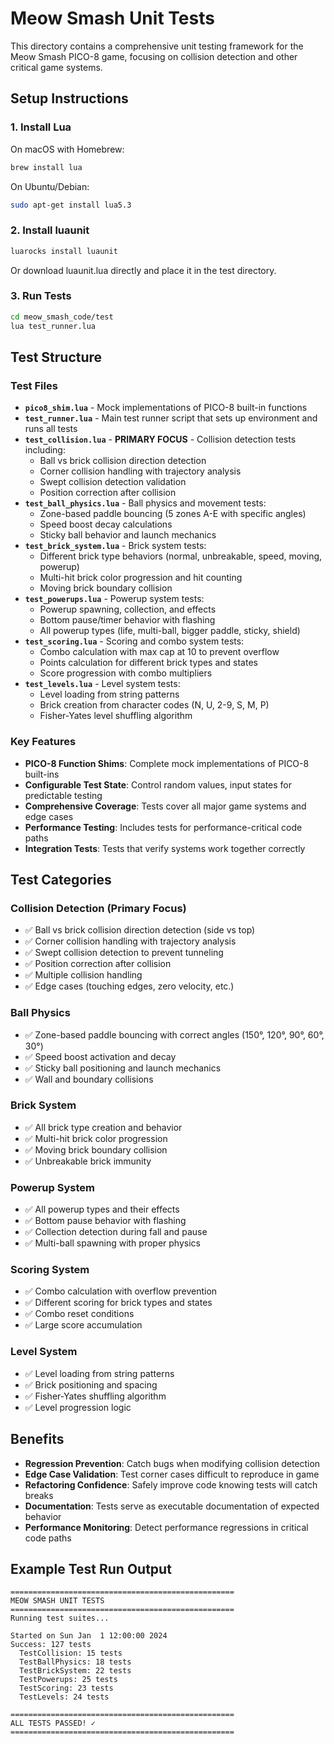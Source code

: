 # Meow Smash Unit Tests

This directory contains a comprehensive unit testing framework for the Meow Smash PICO-8 game, focusing on collision detection and other critical game systems.

## Setup Instructions

### 1. Install Lua
On macOS with Homebrew:
```bash
brew install lua
```

On Ubuntu/Debian:
```bash
sudo apt-get install lua5.3
```

### 2. Install luaunit
```bash
luarocks install luaunit
```

Or download luaunit.lua directly and place it in the test directory.

### 3. Run Tests
```bash
cd meow_smash_code/test
lua test_runner.lua
```

## Test Structure

### Test Files

- **`pico8_shim.lua`** - Mock implementations of PICO-8 built-in functions
- **`test_runner.lua`** - Main test runner script that sets up environment and runs all tests
- **`test_collision.lua`** - **PRIMARY FOCUS** - Collision detection tests including:
  - Ball vs brick collision direction detection
  - Corner collision handling with trajectory analysis  
  - Swept collision detection validation
  - Position correction after collision
- **`test_ball_physics.lua`** - Ball physics and movement tests:
  - Zone-based paddle bouncing (5 zones A-E with specific angles)
  - Speed boost decay calculations
  - Sticky ball behavior and launch mechanics
- **`test_brick_system.lua`** - Brick system tests:
  - Different brick type behaviors (normal, unbreakable, speed, moving, powerup)
  - Multi-hit brick color progression and hit counting
  - Moving brick boundary collision
- **`test_powerups.lua`** - Powerup system tests:
  - Powerup spawning, collection, and effects
  - Bottom pause/timer behavior with flashing
  - All powerup types (life, multi-ball, bigger paddle, sticky, shield)
- **`test_scoring.lua`** - Scoring and combo system tests:
  - Combo calculation with max cap at 10 to prevent overflow
  - Points calculation for different brick types and states
  - Score progression with combo multipliers
- **`test_levels.lua`** - Level system tests:
  - Level loading from string patterns
  - Brick creation from character codes (N, U, 2-9, S, M, P)
  - Fisher-Yates level shuffling algorithm

### Key Features

- **PICO-8 Function Shims**: Complete mock implementations of PICO-8 built-ins
- **Configurable Test State**: Control random values, input states for predictable testing
- **Comprehensive Coverage**: Tests cover all major game systems and edge cases
- **Performance Testing**: Includes tests for performance-critical code paths
- **Integration Tests**: Tests that verify systems work together correctly

## Test Categories

### Collision Detection (Primary Focus)
- ✅ Ball vs brick collision direction detection (side vs top)
- ✅ Corner collision handling with trajectory analysis
- ✅ Swept collision detection to prevent tunneling
- ✅ Position correction after collision
- ✅ Multiple collision handling
- ✅ Edge cases (touching edges, zero velocity, etc.)

### Ball Physics
- ✅ Zone-based paddle bouncing with correct angles (150°, 120°, 90°, 60°, 30°)
- ✅ Speed boost activation and decay
- ✅ Sticky ball positioning and launch mechanics
- ✅ Wall and boundary collisions

### Brick System
- ✅ All brick type creation and behavior
- ✅ Multi-hit brick color progression
- ✅ Moving brick boundary collision
- ✅ Unbreakable brick immunity

### Powerup System
- ✅ All powerup types and their effects
- ✅ Bottom pause behavior with flashing
- ✅ Collection detection during fall and pause
- ✅ Multi-ball spawning with proper physics

### Scoring System
- ✅ Combo calculation with overflow prevention
- ✅ Different scoring for brick types and states
- ✅ Combo reset conditions
- ✅ Large score accumulation

### Level System
- ✅ Level loading from string patterns
- ✅ Brick positioning and spacing
- ✅ Fisher-Yates shuffling algorithm
- ✅ Level progression logic

## Benefits

- **Regression Prevention**: Catch bugs when modifying collision detection
- **Edge Case Validation**: Test corner cases difficult to reproduce in game
- **Refactoring Confidence**: Safely improve code knowing tests will catch breaks
- **Documentation**: Tests serve as executable documentation of expected behavior
- **Performance Monitoring**: Detect performance regressions in critical code paths

## Example Test Run Output

```
==================================================
MEOW SMASH UNIT TESTS
==================================================
Running test suites...

Started on Sun Jan  1 12:00:00 2024
Success: 127 tests
  TestCollision: 15 tests
  TestBallPhysics: 18 tests  
  TestBrickSystem: 22 tests
  TestPowerups: 25 tests
  TestScoring: 23 tests
  TestLevels: 24 tests

==================================================
ALL TESTS PASSED! ✓
==================================================
```